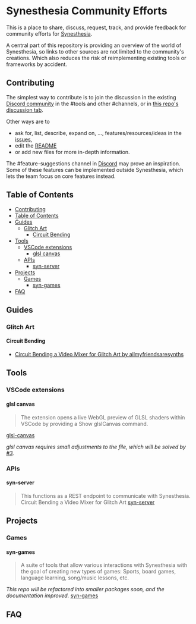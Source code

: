 # Synesthesia Community Efforts

This is a place to share, discuss, request, track, and provide feedback for community efforts for [Synesthesia](https://synesthesia.live).

A central part of this repository is providing an overview of the world of Synesthesia, so links to other sources are not limited to the community's creations. Which also reduces the risk of reimplementing existing tools or frameworks by accident.

## Contributing

The simplest way to contribute is to join the discussion in the existing [Discord community](https://discord.gg/dMVvCgXxtU) in the #tools and other #channels, or in [this repo's discussion tab](https://github.com/mattorp/synesthesia-community-efforts/discussions).

Other ways are to

- ask for, list, describe, expand on, ..., features/resources/ideas in the [issues](https://github.com/mattorp/synesthesia-community-efforts/issues),
- edit the [README](../README.md)
- or add new files for more in-depth information.

The #feature-suggestions channel in [Discord](https://discord.gg/dMVvCgXxtU) may prove an inspiration. Some of these features can be implemented outside Synesthesia, which lets the team focus on core features instead.

## Table of Contents

- [Contributing](#contributing)
- [Table of Contents](#table-of-contents)
- [Guides](#guides)
  - [Glitch Art](#glitch-art)
    - [Circuit Bending](#circuit-bending)
- [Tools](#tools)
  - [VSCode extensions](#vscode-extensions)
    - [glsl canvas](#glsl-canvas)
  - [APIs](#apis)
    - [syn-server](#syn-server)
- [Projects](#projects)
  - [Games](#games)
    - [syn-games](#syn-games)
- [FAQ](#faq)

## Guides

### Glitch Art

#### Circuit Bending

- [Circuit Bending a Video Mixer for Glitch Art by
allmyfriendsaresynths](https://www.youtube.com/watch?v=AM8H7nDEtRc)

## Tools

### VSCode extensions

#### glsl canvas

> The extension opens a live WebGL preview of GLSL shaders within VSCode by providing a Show glslCanvas command.

[glsl-canvas](https://marketplace.visualstudio.com/items?itemName=circledev.glsl-canvas)

_glsl canvas requires small adjustments to the file, which will be solved by [#3][i3]._

[i3]: https://github.com/mattorp/synesthesia-community-efforts/issues/3

### APIs

#### syn-server

>This functions as a REST endpoint to communicate with Synesthesia.
Circuit Bending a Video Mixer for Glitch Art
[syn-server](https://github.com/mattorp/syn-server)

## Projects

### Games

#### syn-games

>A suite of tools that allow various interactions with Synesthesia with the goal of creating new types of games: Sports, board games, language learning, song/music lessons, etc.

_This repo will be refactored into smaller packages soon, and the documentation improved._
[syn-games](https://github.com/mattorp/syn-games)

## FAQ
